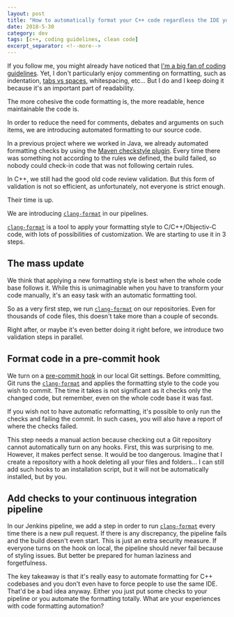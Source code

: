 ```yaml
---
layout: post
title: "How to automatically format your C++ code regardless the IDE you use"
date: 2018-5-30
category: dev
tags: [c++, coding guidelines, clean code]
excerpt_separator: <!--more-->
---
```

If you follow me, you might already have noticed that [I'm a big fan of coding guidelines](/blog/2018/03/28/codereview-guidelines). Yet, I don't particularly enjoy commenting on formatting, such as indentation, [tabs vs spaces](https://www.youtube.com/watch?v=SsoOG6ZeyUI), whitespacing, etc... But I do and I keep doing it because it's an important part of readability.

<!--more-->

The more cohesive the code formatting is, the more readable, hence maintainable the code is.

In order to reduce the need for comments, debates and arguments on such items, we are introducing automated formatting to our source code.

In a previous project where we worked in Java, we already automated formatting checks by using the [Maven checkstyle plugin](https://maven.apache.org/plugins/maven-checkstyle-plugin/). Every time there was something not according to the rules we defined, the build failed, so nobody could check-in code that was not following certain rules.

In C++, we still had the good old code review validation. But this form of validation is not so efficient, as unfortunately, not everyone is strict enough.

Their time is up.

We are introducing [`clang-format`](https://clang.llvm.org/docs/ClangFormat.html) in our pipelines.

[`clang-format`](https://clang.llvm.org/docs/ClangFormat.html) is a tool to apply your formatting style to C/C++/Objectiv-C code, with lots of possibilities of customization. We are starting to use it in 3 steps.

## The mass update

We think that applying a new formatting style is best when the whole code base follows it. While this is unimaginable when you have to transform your code manually, it's an easy task with an automatic formatting tool.

So as a very first step, we run [`clang-format`](https://clang.llvm.org/docs/ClangFormat.html) on our repositories. Even for thousands of code files, this doesn't take more than a couple of seconds.

Right after, or maybe it's even better doing it right before, we introduce two validation steps in parallel.

## Format code in a pre-commit hook

We turn on a [pre-commit hook](https://git-scm.com/book/en/v2/Customizing-Git-Git-Hooks) in our local Git settings. Before committing, Git runs the [`clang-format`](https://clang.llvm.org/docs/ClangFormat.html) and applies the formatting style to the code you wish to commit. The time it takes is not significant as it checks only the changed code, but remember, even on the whole code base it was fast. 

If you wish not to have automatic reformatting, it's possible to only run the checks and failing the commit. In such cases, you will also have a report of where the checks failed.

This step needs a manual action because checking out a Git repository cannot automatically turn on any hooks. First, this was surprising to me. However, it makes perfect sense. It would be too dangerous. Imagine that I create a repository with a hook deleting all your files and folders... I can still add such hooks to an installation script, but it will not be automatically installed, but by you.

## Add checks to your continuous integration pipeline

In our Jenkins pipeline, we add a step in order to run [`clang-format`](https://clang.llvm.org/docs/ClangFormat.html) every time there is a new pull request. If there is any discrepancy, the pipeline fails and the build doesn't even start. This is just an extra security measure. If everyone turns on the hook on local, the pipeline should never fail because of styling issues. But better be prepared for human laziness and forgetfulness.

The key takeaway is that it's really easy to automate formatting for C++ codebases and you don't even have to force people to use the same IDE. That'd be a bad idea anyway. Either you just put some checks to your pipeline or you automate the formatting totally. What are your experiences with code formatting automation?